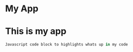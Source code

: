 My App
======
# This is my app
```javascript
Javascript code block to highlights whats up in my code
